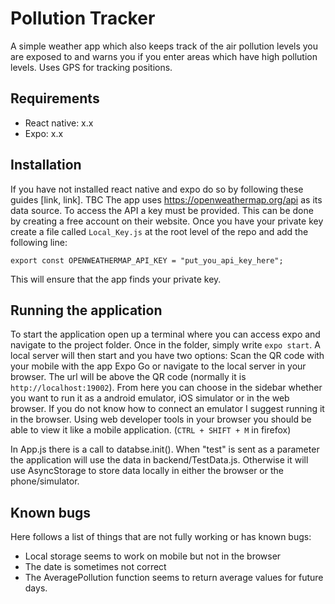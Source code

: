 # Pollution Tracker

A simple weather app which also keeps track of the air pollution levels you are exposed to and warns you if you enter areas which have high pollution levels. Uses GPS for tracking positions.

## Requirements

* React native: x.x 
* Expo: x.x

## Installation

If you have not installed react native and expo do so by following these guides [link, link]. TBC
The app uses https://openweathermap.org/api as its data source. To access the API a key must be provided. This can be done by creating a free account on their website. Once you have your private key create a file called `Local_Key.js` at the root level of the repo and add the following line:       

    export const OPENWEATHERMAP_API_KEY = "put_you_api_key_here";

This will ensure that the app finds your private key.

## Running the application


To start the application open up a terminal where you can access expo and navigate to the project folder. Once in the folder, simply write `expo start`. A local server will then start and you have two options: Scan the QR code with your mobile with the app Expo Go or navigate to the local server in your browser. The url will be above the QR code (normally it is `http://localhost:19002`). From here you can choose in the sidebar whether you want to run it as a android emulator, iOS simulator or in the web browser. If you do not know how to connect an emulator I suggest running it in the browser. Using web developer tools in your browser you should be able to view it like a mobile application. (`CTRL + SHIFT + M` in firefox)

In App.js there is a call to databse.init(). When "test" is sent as a parameter the application will use the data in backend/TestData.js. Otherwise it will use AsyncStorage to store data locally in either the browser or the phone/simulator.

## Known bugs

Here follows a list of things that are not fully working or has known bugs:

* Local storage seems to work on mobile but not in the browser
* The date is sometimes not correct
* The AveragePollution function seems to return average values for future days.
